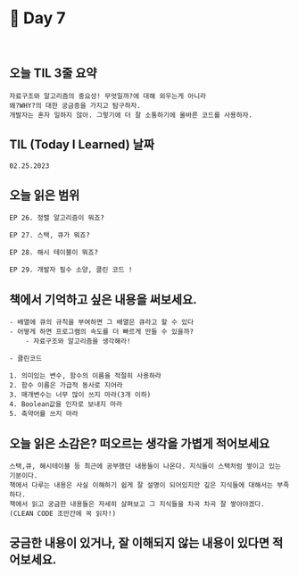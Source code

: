 # 📔 Day 7

<br>

## 오늘 TIL 3줄 요약

    자료구조와 알고리즘의 중요성! 무엇일까?에 대해 외우는게 아니라
    왜?WHY?의 대한 궁금증을 가지고 탐구하자.
    개발자는 혼자 일하지 않아. 그렇기에 더 잘 소통하기에 올바른 코드를 사용하자.

## TIL (Today I Learned) 날짜

    02.25.2023

## 오늘 읽은 범위

    EP 26. 정렬 알고리즘이 뭐죠?

    EP 27. 스택, 큐가 뭐죠?

    EP 28. 해시 테이블이 뭐죠?

    EP 29. 개발자 필수 소양, 클린 코드 !

## 책에서 기억하고 싶은 내용을 써보세요.

    - 배열에 큐의 규칙을 부여하면 그 배열은 큐라고 할 수 있다
    - 어떻게 하면 프로그램의 속도를 더 빠르게 만들 수 있을까?
        - 자료구조와 알고리즘을 생각해라!

    - 클린코드

    1. 의미있는 변수, 함수의 이름을 적절히 사용하라
    2. 함수 이름은 가급적 동사로 지어라
    3. 매개변수는 너무 많이 쓰지 마라(3개 이하)
    4. Boolean값을 인자로 보내지 마라
    5. 축약어를 쓰지 마라

## 오늘 읽은 소감은? 떠오르는 생각을 가볍게 적어보세요

    스택,큐, 해시테이블 등 최근에 공부했던 내용들이 나온다. 지식들이 스택처럼 쌓이고 있는 기분이다.
    책에서 다루는 내용은 사실 이해하기 쉽게 잘 설명이 되어있지만 깊은 지식들에 대해서는 부족하다.
    책에서 읽고 궁금한 내용들은 자세히 살펴보고 그 지식들을 차곡 차곡 잘 쌓아야겠다.
    (CLEAN CODE 조만간에 꼭 읽자!)

## 궁금한 내용이 있거나, 잘 이해되지 않는 내용이 있다면 적어보세요.
